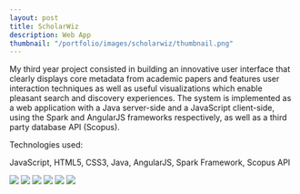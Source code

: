```yaml
---
layout: post
title: ScholarWiz
description: Web App
thumbnail: "/portfolio/images/scholarwiz/thumbnail.png"
---
```


My third year project consisted in building an innovative user interface that clearly displays core metadata from academic papers and features user interaction techniques as well as useful visualizations which enable pleasant search and discovery experiences. The system is implemented as a web application with a Java server-side and a JavaScript client-side, using the <a>Spark</a>
and <a>AngularJS</a> frameworks respectively, as well as a third party database API (<a>Scopus</a>).

Technologies used:

<p class="message">
  JavaScript, HTML5, CSS3, Java, AngularJS, Spark Framework, Scopus API
</p>

<div class="separator"></div>

<img src="{{ site.baseurl }}portfolio/images/scholarwiz/1.png" class="post-img">
<img src="{{ site.baseurl }}portfolio/images/scholarwiz/2.png" class="post-img">
<img src="{{ site.baseurl }}portfolio/images/scholarwiz/3.png" class="post-img">
<img src="{{ site.baseurl }}portfolio/images/scholarwiz/4.png" class="post-img">
<img src="{{ site.baseurl }}portfolio/images/scholarwiz/5.png" class="post-img">
<img src="{{ site.baseurl }}portfolio/images/scholarwiz/6.png" class="post-img">